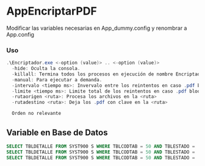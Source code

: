 # AppEncriptarPDF

Modificar las variables necesarias en App_dummy.config y renombrar a App.config

### Uso

```powershell
.\Encriptador.exe <-option (value)> .. <-option (value)>
  -hide: Oculta la consola.
  -killall: Termina todos los procesos en ejecución de nombre Encriptador.exe.
  -manual: Para ejecutar a demanda.
  -intervalo <tiempo ms>: Invervalo entre los reintentos en caso .pdf bloqueado
  -limite <tiempo ms>: Limite total de los reintentos en caso .pdf bloqueado
  -rutaorigen <ruta>: Procesa los archivos en la <ruta>
  -rutadestino <ruta>: Deja los .pdf con clave en la <ruta>

  Orden no relevante
```

## Variable en Base de Datos
```SQL
SELECT TBLDETALLE FROM SYST900 S WHERE TBLCODTAB = 50 AND TBLESTADO = '1' AND tblcodarg IN (17) --RutaInputPCT
SELECT TBLDETALLE FROM SYST900 S WHERE TBLCODTAB = 50 AND TBLESTADO = '1' AND tblcodarg IN (18) --RutaOutputPCT
SELECT TBLDETALLE FROM SYST900 S WHERE TBLCODTAB = 50 AND TBLESTADO = '1' AND tblcodarg IN (19) --RutaRejectedPCT
```
